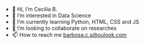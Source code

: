 - 👋 Hi, I’m Cecília B.
- 👀 I’m interested in Data Science
- 🌱 I’m currently learning Python, HTML, CSS and JS
- 💞️ I’m looking to collaborate on researches 
- 📫 How to reach me barbosa.c.s@oulook.com

<!---
barbo347/barbo347 is a ✨ special ✨ repository because its `README.md` (this file) appears on your GitHub profile.
You can click the Preview link to take a look at your changes.
--->
